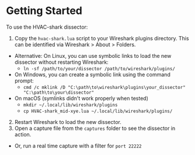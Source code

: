 # Getting Started

To use the HVAC-shark dissector:

1. Copy the `hvac-shark.lua` script to your Wireshark plugins directory. This can be identified via Wireshark > About > Folders.
- Alternative: On Linux, you can use symbolic links to load the new dissector without restarting Wireshark:
    - `ln -sf /path/to/your/dissector /path/to/wireshark/plugins/`
- On Windows, you can create a symbolic link using the command prompt:
    - `cmd /c mklink /D "C:\path\to\wireshark\plugins\your_dissector" "C:\path\to\your\dissector"`
- On macOS (symlinks didn't work properly when tested)
    - `mkdir ~/.local/lib/wireshark/plugins`
    - `cp HVAC-shark_mid-xye.lua ~/.local/lib/wireshark/plugins/`

2. Restart Wireshark to load the new dissector.
3. Open a capture file from the `captures` folder to see the dissector in action.
- Or, run a real time capture with a filter for `port 22222`
